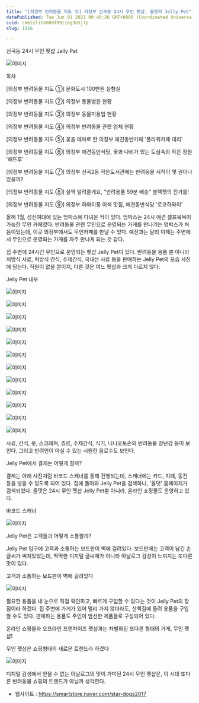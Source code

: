 ```yaml
---
title: "[의정부 반려동물 지도 ⑩] 의정부 신곡동 24시 무인 펫샵, 올댓의 Jelly Pet"
datePublished: Tue Jun 01 2021 00:40:26 GMT+0000 (Coordinated Universal Time)
cuid: cm6zzlite000f09iieg3n5j7p
slug: 1916

---
```



신곡동 24시 무인 펫샵 Jelly Pet

![이미지](https://cdn.hashnode.com/res/hashnode/image/upload/v1739248360122/01760400-4f76-4165-b5df-c7fc13fb6448.jpeg)

목차

[의정부 반려동물 지도 ①] 문화도시 100만원 실험실

[의정부 반려동물 지도 ②] 의정부 동물병원 현황

[의정부 반려동물 지도 ③] 의정부 동물미용업 현황

[의정부 반려동물 지도 ④] 의정부 반려동물 관련 업체 현황

[의정부 반려동물 지도 ⑤] 꽃을 테마로 한 의정부 애견동반카페 '플라워카페 테리'

[의정부 반려동물 지도 ⑥] 의정부 애견동반식당, 꽃과 나비가 있는 도심속의 작은 정원 '해뜨루'

[의정부 반려동물 지도 ⑦] 의정부 신곡2동 작은도서관에는 반려동물 서적이 몇 권이나 있을까?

[의정부 반려동물 지도 ⑧] 살짝 알려줄게요, "반려용품 59분 배송" 블랙펫의 진가를!

[의정부 반려동물 지도 ⑨] 의정부 하와이풍 이색 맛집, 애견동반식당 '로코하와이'

올해 1월, 성신여대에 있는 멍박스에 다녀온 적이 있다. 멍박스는 24시 애견 셀프목욕이 가능한 무인 카페였다. 반려동물 관련 무인으로 운영되는 가게를 만나기는 멍박스가 처음이었는데, 이곳 의정부에서도 무인카페를 만날 수 있다. 예전과는 달리 이제는 주변에서 무인으로 운영되는 가게를 자주 만나게 되는 것 같다.

집 주변에 24시간 무인으로 운영되는 펫샵 Jelly Pet이 있다. 반려동물 용품 뿐 아니라 처방식 사료, 처방식 간식, 수제간식, 국내산 사료 등을 판매하는 Jelly Pet의 모습 사진에 담는다. 직원이 없을 뿐이지, 다른 것은 여느 펫샵과 크게 다르지 않다.

Jelly Pet 내부

![이미지](https://cdn.hashnode.com/res/hashnode/image/upload/v1739248363361/2b6f4a98-601c-44e4-a773-af505fb49d38.jpeg)

![이미지](https://cdn.hashnode.com/res/hashnode/image/upload/v1739248366797/4a58724c-9e33-4d9c-b265-0f21e5ef46dc.jpeg)

![이미지](https://cdn.hashnode.com/res/hashnode/image/upload/v1739248369751/7bb31ff0-bbe1-40d4-ba8b-dc91919d84b9.jpeg)

![이미지](https://cdn.hashnode.com/res/hashnode/image/upload/v1739248373504/5e3d0040-e066-47f9-b726-f78d316afb75.jpeg)

![이미지](https://cdn.hashnode.com/res/hashnode/image/upload/v1739248376856/e1d0ea47-9458-4434-9eda-e089b43cf178.jpeg)

![이미지](https://cdn.hashnode.com/res/hashnode/image/upload/v1739248380076/e74ffc20-7dcb-4f59-91db-6bf77303361f.jpeg)

![이미지](https://cdn.hashnode.com/res/hashnode/image/upload/v1739248383647/933673fa-000b-4fce-8b78-31ddb0ce5943.jpeg)

![이미지](https://cdn.hashnode.com/res/hashnode/image/upload/v1739248387011/3823faeb-f8a6-4fef-ad14-dd369bd61d76.jpeg)

![이미지](https://cdn.hashnode.com/res/hashnode/image/upload/v1739248390132/beaaa0b4-d775-4c72-bf0d-42509b5445e4.jpeg)

![이미지](https://cdn.hashnode.com/res/hashnode/image/upload/v1739248393205/5bf2e7d1-e907-4d0f-876a-680dd189a206.jpeg)

![이미지](https://cdn.hashnode.com/res/hashnode/image/upload/v1739248396470/dad0e53e-c212-4f42-b80b-85390d22ac95.jpeg)

![이미지](https://cdn.hashnode.com/res/hashnode/image/upload/v1739248399409/5a2c2e03-6f48-4ee2-a889-2d27c9937534.jpeg)

사료, 간식, 옷, 스크래쳐, 츄르, 수제간식, 식기, 니나오토슨의 반려동물 장난감 등이 보인다. 그리고 반려인이 마실 수 있는 시원한 음료수도 보인다.

Jelly Pet에서 결제는 어떻게 할까?

결제는 아래 사진처럼 바코드 스캐너를 통해 진행되는데, 스캐너에는 카드, 지폐, 동전 등을 넣을 수 있도록 되어 있다. 집에 돌아와 Jelly Pet을 검색하니, '올댓' 홈페이지가 검색되었다. 올댓은 24시 무인 펫샵 Jelly Pet뿐 아니라, 온라인 쇼핑몰도 운영하고 있다.

바코드 스캐너

![이미지](https://cdn.hashnode.com/res/hashnode/image/upload/v1739248402523/e3a921bf-1290-4bd2-8575-a5f0fe5a2281.jpeg)

Jelly Pet은 고객들과 어떻게 소통할까?

Jelly Pet 입구에 고객과 소통하는 보드판이 벽에 걸려있다. 보드판에는 고객이 남긴 손글씨가 써져있었는데, 딱딱한 디지털 글씨체가 아니라 아날로그 감성이 느껴지는 또다른 맛이 있다.

고객과 소통하는 보드판이 벽에 걸려있다

![이미지](https://cdn.hashnode.com/res/hashnode/image/upload/v1739248405424/c0ed12d0-655f-413e-a23f-ef9b7d77e184.jpeg)

필요한 용품을 내 눈으로 직접 확인하고, 빠르게 구입할 수 있다는 것이 Jelly Pet의 장점이라 하겠다. 집 주변에 가게가 있어 멀리 가지 않더라도, 산책길에 들려 용품을 구입할 수도 있다. 판매하는 용품도 주인이 엄선한 제품들로 구성되어 있다.

온라인 쇼핑몰과 오프라인 프랜차이즈 펫샵과는 차별화된 또다른 형태의 가게, 무인 펫샵!

무인 펫샵은 쇼핑형태의 새로운 트렌드라 하겠다

![이미지](https://cdn.hashnode.com/res/hashnode/image/upload/v1739248408540/b96cf8cc-09a4-4ab9-8fbf-4266b72ba4b2.jpeg)

디지털 감성에서 얻을 수 없는 아날로그의 멋이 가미된 24시 무인 펫샵은, 이 시대 또다른 반려동물 쇼핑의 트렌드가 아닐까 생각한다.

- 웹사이트 : https://smartstore.naver.com/star-dogs2017
